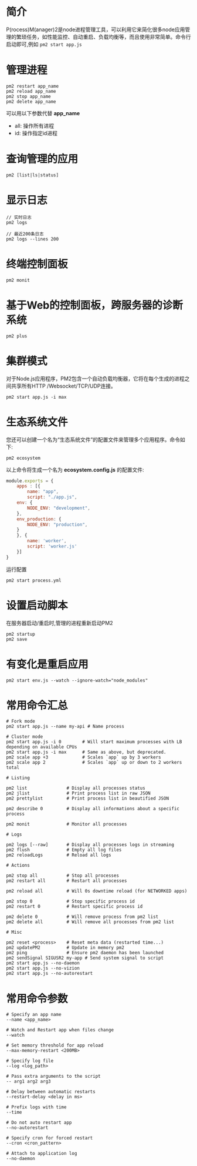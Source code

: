 # 简介

P(rocess)M(anager)2是node进程管理工具，可以利用它来简化很多node应用管理的繁琐任务，如性能监控、自动重启、负载均衡等，而且使用非常简单。命令行启动即可,例如 `pm2 start app.js` 

# 管理进程

```shell
pm2 restart app_name
pm2 reload app_name
pm2 stop app_name
pm2 delete app_name
```

可以用以下参数代替 **app_name**

* all: 操作所有进程
* id: 操作指定id进程

# 查询管理的应用

```shell
pm2 [list|ls|status]
```

# 显示日志

```shell
// 实时日志
pm2 logs

// 最近200条日志
pm2 logs --lines 200
```

# 终端控制面板

```shell
pm2 monit
```

# 基于Web的控制面板，跨服务器的诊断系统

```shell
pm2 plus
```

# 集群模式

对于Node.js应用程序，PM2包含一个自动负载均衡器，它将在每个生成的进程之间共享所有HTTP /Websocket/TCP/UDP连接。

```shell
pm2 start app.js -i max
```

# 生态系统文件

您还可以创建一个名为“生态系统文件”的配置文件来管理多个应用程序。命令如下:

```shell
pm2 ecosystem
```

以上命令将生成一个名为 **ecosystem.config.js** 的配置文件:

```js
module.exports = {
	apps : [{
		name: "app",
		script: "./app.js",
	env: {
		NODE_ENV: "development",
	},
	env_production: {
		NODE_ENV: "production",
	}
	}, {
		name: 'worker',
		script: 'worker.js'
	}]
}
```
运行配置

```shell
pm2 start process.yml
```

# 设置启动脚本

在服务器启动/重启时,管理的进程重新启动PM2

```shell
pm2 startup
pm2 save
```

# 有变化是重启应用

```shell
pm2 start env.js --watch --ignore-watch="node_modules"
```

# 常用命令汇总

```shell
# Fork mode
pm2 start app.js --name my-api # Name process

# Cluster mode
pm2 start app.js -i 0        # Will start maximum processes with LB depending on available CPUs
pm2 start app.js -i max      # Same as above, but deprecated.
pm2 scale app +3             # Scales `app` up by 3 workers
pm2 scale app 2              # Scales `app` up or down to 2 workers total

# Listing

pm2 list               # Display all processes status
pm2 jlist              # Print process list in raw JSON
pm2 prettylist         # Print process list in beautified JSON

pm2 describe 0         # Display all informations about a specific process

pm2 monit              # Monitor all processes

# Logs

pm2 logs [--raw]       # Display all processes logs in streaming
pm2 flush              # Empty all log files
pm2 reloadLogs         # Reload all logs

# Actions

pm2 stop all           # Stop all processes
pm2 restart all        # Restart all processes

pm2 reload all         # Will 0s downtime reload (for NETWORKED apps)

pm2 stop 0             # Stop specific process id
pm2 restart 0          # Restart specific process id

pm2 delete 0           # Will remove process from pm2 list
pm2 delete all         # Will remove all processes from pm2 list

# Misc

pm2 reset <process>    # Reset meta data (restarted time...)
pm2 updatePM2          # Update in memory pm2
pm2 ping               # Ensure pm2 daemon has been launched
pm2 sendSignal SIGUSR2 my-app # Send system signal to script
pm2 start app.js --no-daemon
pm2 start app.js --no-vizion
pm2 start app.js --no-autorestart
```

# 常用命令参数

```shell
# Specify an app name
--name <app_name>

# Watch and Restart app when files change
--watch

# Set memory threshold for app reload
--max-memory-restart <200MB>

# Specify log file
--log <log_path>

# Pass extra arguments to the script
-- arg1 arg2 arg3

# Delay between automatic restarts
--restart-delay <delay in ms>

# Prefix logs with time
--time

# Do not auto restart app
--no-autorestart

# Specify cron for forced restart
--cron <cron_pattern>

# Attach to application log
--no-daemon
```